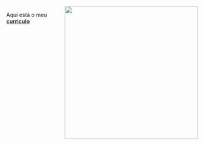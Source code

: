 <img align="right" src="https://github.com/mpalmeida96/mpalmeida96/tree/ffb6158975733f13bd90acc59257ac1752b8c242/assets/img/programacao.gif" width="350"/>

Aqui está o meu [**curriculo**](https://github.com/mpalmeida96/mpalmeida96)

<!--
**mpalmeida96/mpalmeida96** is a ✨ _special_ ✨ repository because its `README.md` (this file) appears on your GitHub profile.

Here are some ideas to get you started:

- 🔭 I’m currently working on ...
- 🌱 I’m currently learning ...
- 👯 I’m looking to collaborate on ...
- 🤔 I’m looking for help with ...
- 💬 Ask me about ...
- 📫 How to reach me: ...
- 😄 Pronouns: ...
- ⚡ Fun fact: ...
-->

